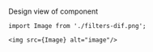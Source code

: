 ```tsx { "file": "./DiffOpenedCardsPage.tsx" }
```
Design view of component

```tsx
import Image from './filters-dif.png';

<img src={Image} alt="image"/>
```
